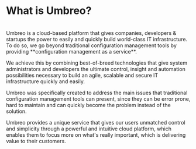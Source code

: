 # What is Umbreo?
<br>
Umbreo is a cloud-based platform that gives companies, developers & startups the power to easily and quickly build world-class IT infrastructure. To do so, we go beyond traditional configuration management tools by providing **configuration management as a service**.

We achieve this by combining best-of-breed technologies that give system administrators and developers the ultimate control, insight and automation possibilities necessary to build an agile, scalable and secure IT infrastructure quickly and easily.

Umbreo was specifically created to address the main issues that traditional configuration management tools can present, since they can be error prone, hard to maintain and can quickly become the problem instead of the solution.

Umbreo provides a unique service that gives our users unmatched control and simplicity through a powerful and intuitive cloud platform, which enables them to focus more on what's really important, which is delivering value to their customers.


<!-- Umbreo was specifically created to address the main issues of traditional configuration management systems, which can be error prone and filled with repetitive and lengthy processes. Umbreo provides a unique service that gives our users unmatched control and simplicity through a powerful and simple cloud platform coupled with expert support, which enables them to focus on creating great applications and enjoy what they do and love.

What takes usually weeks or months, can be done in few minutes by only a few clicks. All what you have to do is just to create your Instance by connecting your Cloud Provider (AWS, Google Cloud Platform ...) to Umbreo, or  simply run the generated CURL command into your server, and you're done! You can now start enjoying the <del>configuration</del> (we take care of this) deployment of a wide selection, ready to use Blueprints available on the <a href="http://beta.umbreo.com/blueprints" target="_blank">Umbreo Marketplace</a>.

 -->
